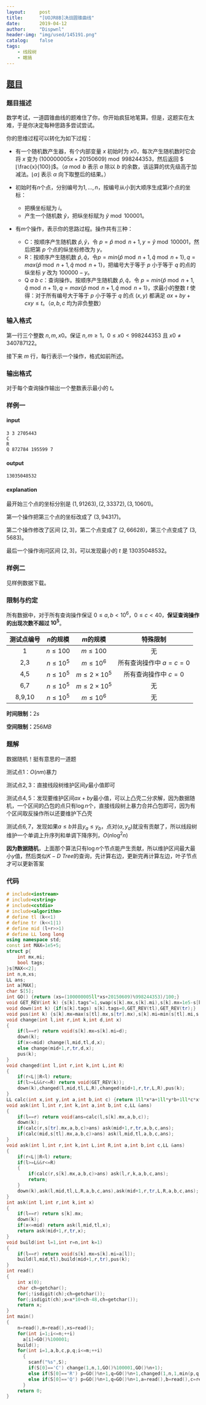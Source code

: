 ```yaml
---
layout:		post
title:		"[UOJR8B]决战圆锥曲线"
date:		2019-04-12
author:		"Dispwnl"
header-img:	"img/used/145191.png"
catalog:	false
tags:
    - 线段树
    - 瞎搞
---
```


## [题目](<http://uoj.ac/contest/17/problem/119>)

### 题目描述
数学考试，一道圆锥曲线的题难住了你，你开始疯狂地笔算。但是，这题实在太难，于是你决定每种思路多尝试尝试。

你的思维过程可以转化为如下过程：

- 有一个随机数产生器，有个内部变量 $x$ 初始时为 $x0$，每次产生随机数时它会将 $x$ 变为 $(100000005x+20150609)\bmod 998244353$，然后返回 $⌊\frac{x}{100}⌋$。（$a\bmod b$ 表示 $a$ 除以 $b$ 的余数，该运算的优先级高于加减法。$⌊α⌋$ 表示 $α$ 向下取整后的结果。）

- 初始时有$n$个点，分别编号为$1,…,n$，按编号从小到大顺序生成第$i$个点的坐标：

  - 把横坐标赋为 $i​$。
  - 产生一个随机数 $\hat y$，把纵坐标赋为 $\hat y\bmod 100001$。

- 有$m​$个操作，表示你的思路过程。操作共有三种：

  - C：按顺序产生随机数 $\hat p,\hat y$，令 $p=\hat p\bmod n+1,y=\hat y\bmod 100001$，然后把第 $p$ 个点的纵坐标修改为 $y$。
  - R：按顺序产生随机数 $\hat p,\hat q​$，令$p=min\{\hat p\bmod n+1,\hat q\bmod n+1\},q=max\{\hat p\bmod n+1,\hat q\bmod n+1\}​$，把编号大于等于 $p​$ 小于等于 $q​$ 的点的纵坐标 $y​$ 改为 $100000−y​$。
  - Q $a$ $b$ $c$：查询操作。按顺序产生随机数 $\hat p,\hat q$，令 $p=min\{\hat p\bmod n+1,\hat q\bmod n+1\},q=max\{\hat p\bmod n+1,\hat q\bmod n+1\}$，求最小的整数 $t$ 使得：对于所有编号大于等于 $p$ 小于等于 $q$ 的点 $(x,y)$ 都满足 $ax+by+cxy≤t$。（$a,b,c$ 均为非负整数）

### 输入格式

第一行三个整数 $n,m,x0$。保证 $n,m≥1$，$0≤x0<998244353$ 且 $x0≠340787122$。

接下来 $m$ 行，每行表示一个操作，格式如前所述。

### 输出格式

对于每个查询操作输出一个整数表示最小的 $t$。

### 样例一

#### input

```plain
3 3 2705443
C
R
Q 872784 195599 7
```

#### output

```plain
13035048532
```

#### explanation

最开始三个点的坐标分别是 $(1,91263),(2,33372),(3,10601)$。

第一个操作把第三个点的坐标改成了 $(3,94317)$。

第二个操作修改了区间 $[2,3]$，第二个点变成了 $(2,66628)$，第三个点变成了 $(3,5683)$。

最后一个操作询问区间 $[2,3]$，可以发现最小的 $t$ 是 $13035048532$。

### 样例二

见样例数据下载。

### 限制与约定

所有数据中，对于所有查询操作保证 $0≤a,b<10^6$，$0≤c<40$，**保证查询操作的出现次数不超过 $10^5$**。

| 测试点编号 |  $n$的规模  |    $m$的规模    |         特殊限制          |
| :--------: | :--------: | :------------: | :-----------------------: |
|     1      | $n≤100$ |   $m≤100$   |            无             |
|     2,3      | $n≤10^5$ |   $m≤10^6$   | 所有查询操作中 $a=c=0$ |
|     4,5      | $n≤10^5$ | $m≤2×10^5$ |   所有查询操作中 $c=0$   |
|     6,7      | $n≤10^5$ | $m≤2×10^5$ |            无             |
|     8,9,10      | $n≤10^5$ |   $m≤10^6$   |            无             |

**时间限制：**$2s$

**空间限制：**$256MB$

### 题解

数据随机！挺有意思的一道题

测试点$1​$：$O(nm)​$暴力

测试点$2,3​$：直接线段树维护区间$y​$最小值即可

测试点$4,5$：发现要维护区间$ax+by$最小值，可以上凸壳二分求解，因为数据随机，一个区间的凸包的点只有$\log n$个，直接线段树上暴力合并凸包即可，因为有个区间取反操作所以还要维护下凸壳

测试点$6,7$，发现如果$a\le b$并且$y_a\le y_b$，点对$(a,y_a)$就没有贡献了，所以线段树维护一个单调上升序列和单调下降序列，$O(n\log^2 n)$

**因为数据随机**，上面那个算法只有$\log n$个节点能产生贡献，所以维护区间最大最小$y$值，然后类似$K-D$ $Tree$的查询，先计算右边，更新完再计算左边，叶子节点才可以更新答案

### 代码

```c++
# include<iostream>
# include<cstring>
# include<cstdio>
# include<algorithm>
# define tl (k<<1)
# define tr (k<<1|1)
# define mid (l+r>>1)
# define LL long long
using namespace std;
const int MAX=1e5+5;
struct p{
	int mx,mi;
	bool tags;
}s[MAX<<2];
int n,m,xs;
LL ans;
int a[MAX];
char S[5];
int GO() {return (xs=(100000005ll*xs+20150609)%998244353)/100;}
void GET_REV(int k) {s[k].tags^=1,swap(s[k].mx,s[k].mi),s[k].mx=1e5-s[k].mx,s[k].mi=1e5-s[k].mi;}
void down(int k) {if(s[k].tags) s[k].tags=0,GET_REV(tl),GET_REV(tr);}
void pus(int k) {s[k].mx=max(s[tl].mx,s[tr].mx),s[k].mi=min(s[tl].mi,s[tr].mi);}
void change(int l,int r,int k,int d,int x)
{
	if(l==r) return void(s[k].mx=s[k].mi=d);
	down(k);
	if(x<=mid) change(l,mid,tl,d,x);
	else change(mid+1,r,tr,d,x);
	pus(k);
}
void changed(int l,int r,int k,int L,int R)
{
	if(r<L||R<l) return;
	if(l>=L&&r<=R) return void(GET_REV(k));
	down(k),changed(l,mid,tl,L,R),changed(mid+1,r,tr,L,R),pus(k);
}
LL calc(int x,int y,int a,int b,int c) {return 1ll*x*a+1ll*y*b+1ll*c*x*y;}
void ask(int l,int r,int k,int a,int b,int c,LL &ans)
{
	if(l==r) return void(ans=calc(l,s[k].mx,a,b,c));
	down(k);
	if(calc(r,s[tr].mx,a,b,c)>ans) ask(mid+1,r,tr,a,b,c,ans);
	if(calc(mid,s[tl].mx,a,b,c)>ans) ask(l,mid,tl,a,b,c,ans);
}
void ask(int l,int r,int k,int L,int R,int a,int b,int c,LL &ans)
{
	if(r<L||R<l) return;
	if(l>=L&&r<=R)
	{
		if(calc(r,s[k].mx,a,b,c)>ans) ask(l,r,k,a,b,c,ans);
		return;
	}
	down(k),ask(l,mid,tl,L,R,a,b,c,ans),ask(mid+1,r,tr,L,R,a,b,c,ans);
}
int ask(int l,int r,int k,int x)
{
	if(l==r) return s[k].mx;
	down(k);
	if(x<=mid) return ask(l,mid,tl,x);
	return ask(mid+1,r,tr,x);
}
void build(int l=1,int r=n,int k=1)
{
	if(l==r) return void(s[k].mx=s[k].mi=a[l]);
	build(l,mid,tl),build(mid+1,r,tr),pus(k);
}
int read()
{
	int x(0);
	char ch=getchar();
	for(;!isdigit(ch);ch=getchar());
	for(;isdigit(ch);x=x*10+ch-48,ch=getchar());
	return x;
}
int main()
{
	n=read(),m=read(),xs=read();
	for(int i=1;i<=n;++i)
	  a[i]=GO()%100001;
	build();
	for(int i=1,a,b,c,p,q;i<=m;++i)
	  {
	  	scanf("%s",S);
	  	if(S[0]=='C') change(1,n,1,GO()%100001,GO()%n+1);
	  	else if(S[0]=='R') p=GO()%n+1,q=GO()%n+1,changed(1,n,1,min(p,q),max(p,q));
	  	else if(S[0]=='Q') p=GO()%n+1,q=GO()%n+1,a=read(),b=read(),c=read(),ask(1,n,1,min(p,q),max(p,q),a,b,c,ans=0),printf("%lld\n",ans);
	  }
	return 0;
}
```


